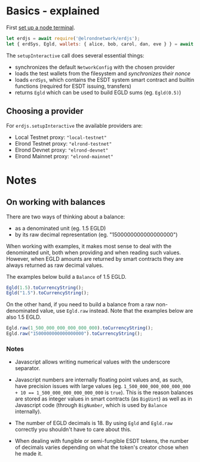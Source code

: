 # Basics - explained

First [set up a node terminal](../../../../tutorial/src/interaction/interaction-basic.md).

```javascript
let erdjs = await require('@elrondnetwork/erdjs');
let { erdSys, Egld, wallets: { alice, bob, carol, dan, eve } } = await erdjs.setupInteractive("local-testnet");
```

The `setupInteractive` call does several essential things:
- synchronizes the default `NetworkConfig` with the chosen provider
- loads the test wallets from the filesystem and *synchronizes their nonce*
- loads `erdSys`, which contains the ESDT system smart contract and builtin functions (required for ESDT issuing, transfers)
- returns `Egld` which can be used to build EGLD sums (eg. `Egld(0.5)`)

## Choosing a provider

For `erdjs.setupInteractive` the available providers are:
- Local Testnet proxy: `"local-testnet"`
- Elrond Testnet proxy: `"elrond-testnet"`
- Elrond Devnet proxy: `"elrond-devnet"`
- Elrond Mainnet proxy: `"elrond-mainnet"`

# Notes

## On working with balances

There are two ways of thinking about a balance:
- as a denominated unit (eg. 1.5 EGLD)
- by its raw decimal representation (eg. "1500000000000000000")

When working with examples, it makes most sense to deal with the denominated unit, both when providing and when reading such values.
However, when EGLD amounts are returned by smart contracts they are always returned as raw decimal values.

The examples below build a `Balance` of 1.5 EGLD.
```javascript
Egld(1.5).toCurrencyString();
Egld("1.5").toCurrencyString();
```

On the other hand, if you need to build a balance from a raw non-denominated value, use `Egld.raw` instead. Note that the examples below are also 1.5 EGLD.
```javascript
Egld.raw(1_500_000_000_000_000_000).toCurrencyString();
Egld.raw("1500000000000000000").toCurrencyString();
```

### Notes

- Javascript allows writing numerical values with the underscore separator.

- Javascript numbers are internally floating point values and, as such, have precision issues with large values (eg. `1_500_000_000_000_000_000 + 10 == 1_500_000_000_000_000_000` is `true`). This is the reason balances are stored as integer values in smart contracts (as `BigUint`) as well as in Javascript code (through `BigNumber`, which is used by `Balance` internally).

- The number of EGLD decimals is 18. By using `Egld` and `Egld.raw` correctly you shouldn't have to care about this.

- When dealing with fungible or semi-fungible ESDT tokens, the number of decimals varies depending on what the token's creator chose when he made it.
